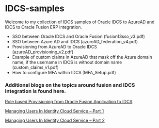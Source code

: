 # IDCS-samples
Welcome to my collection of IDCS samples of Oracle IDCS to AzureAD and IDCS to Oracle Fusion ERP integration.

- SSO between Oracle IDCS and Oracle Fusion  (fusion13sso_v3.pdf)
- SSO between Azure AD and IDCS (azureAD_federation_v4.pdf)
- Provisioning from AzureAD to Oracle IDCS (azureAD_provisioning_v2.pdf)
- Example of custom claims in AzureAD that mask off the Azure domain name, if the username in IDCS is without domain name (custom_claims_v1.pdf)
- How to configure MFA within IDCS (MFA_Setup.pdf)
  
### Additional blogs on the topics around fusion and IDCS integration is found here.
  
[Role based Provisioning from Oracle Fusion Application to IDCS](https://blogs.oracle.com/cloud-infrastructure/post/role-based-provisioning-from-oracle-fusion-application-to-idcs-v2)
  
[Managing Users In Identity Cloud Service – Part 1](https://blogs.oracle.com/cloudsecurity/post/managing-users-in-identity-cloud-service-pt1)
  
[Managing Users In Identity Cloud Service – Part 2](https://blogs.oracle.com/cloudsecurity/post/managing-users-in-identity-cloud-service-pt2)
  
  

